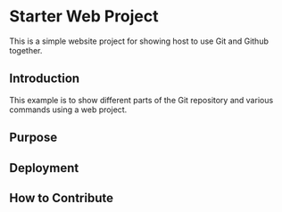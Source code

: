 # Starter Web Project

This is a simple website project for showing host to use Git and Github together.

## Introduction

This example is to show different parts of the Git repository and various commands using a web project.

## Purpose

## Deployment

## How to Contribute

